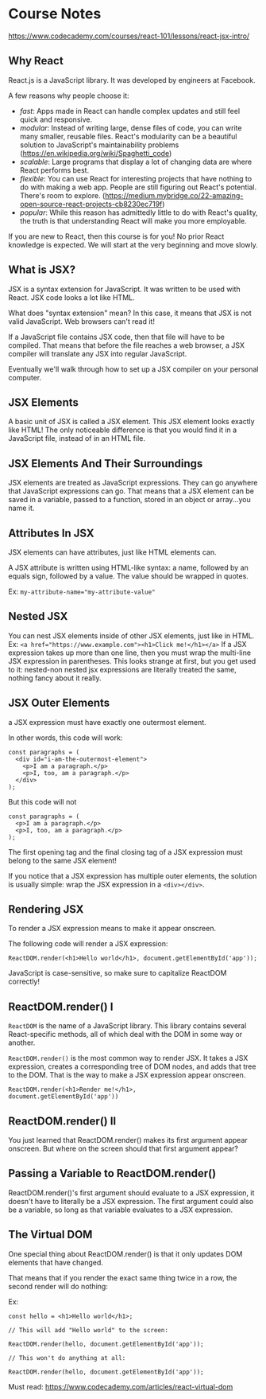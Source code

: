 # Course Notes
https://www.codecademy.com/courses/react-101/lessons/react-jsx-intro/

## Why React
React.js is a JavaScript library. It was developed by engineers at Facebook.

A few reasons why people choose it:
 - *fast*: Apps made in React can handle complex updates and still feel quick and responsive.
 - *modular*: Instead of writing large, dense files of code, you can write many smaller, reusable files. React's modularity can be a beautiful solution to JavaScript's maintainability problems (https://en.wikipedia.org/wiki/Spaghetti_code)
 - *scalable*: Large programs that display a lot of changing data are where React performs best.
 -  *flexible*: You can use React for interesting projects that have nothing to do with making a web app. People are still figuring out React's potential. There's room to explore. (https://medium.mybridge.co/22-amazing-open-source-react-projects-cb8230ec719f)
 - *popular*: While this reason has admittedly little to do with React's quality, the truth is that understanding React will make you more employable.

If you are new to React, then this course is for you! No prior React knowledge is expected. We will start at the very beginning and move slowly.

## What is JSX?
JSX is a syntax extension for JavaScript. It was written to be used with React. JSX code looks a lot like HTML.

What does "syntax extension" mean? In this case, it means that JSX is not valid JavaScript. Web browsers can't read it!

If a JavaScript file contains JSX code, then that file will have to be compiled. That means that before the file reaches a web browser, a JSX compiler will translate any JSX into regular JavaScript.

Eventually we'll walk through how to set up a JSX compiler on your personal computer.

## JSX Elements
A basic unit of JSX is called a JSX element.
This JSX element looks exactly like HTML! The only noticeable difference is that you would find it in a JavaScript file, instead of in an HTML file.

## JSX Elements And Their Surroundings
JSX elements are treated as JavaScript expressions. They can go anywhere that JavaScript expressions can go. That means that a JSX element can be saved in a variable, passed to a function, stored in an object or array...you name it.

## Attributes In JSX
JSX elements can have attributes, just like HTML elements can.

A JSX attribute is written using HTML-like syntax: a name, followed by an equals sign, followed by a value. The value should be wrapped in quotes.

Ex: `my-attribute-name="my-attribute-value"`

## Nested JSX
You can nest JSX elements inside of other JSX elements, just like in HTML.
Ex: `<a href="https://www.example.com"><h1>Click me!</h1></a>`
If a JSX expression takes up more than one line, then you must wrap the multi-line JSX expression in parentheses. This looks strange at first, but you get used to it:
nested-non nested jsx expressions are literally treated the same, nothing fancy about it really.

## JSX Outer Elements
a JSX expression must have exactly one outermost element.

In other words, this code will work:

```
const paragraphs = (
  <div id="i-am-the-outermost-element">
    <p>I am a paragraph.</p>
    <p>I, too, am a paragraph.</p>
  </div>
);
```
But this code will not
```
const paragraphs = (
  <p>I am a paragraph.</p> 
  <p>I, too, am a paragraph.</p>
);
```

The first opening tag and the final closing tag of a JSX expression must belong to the same JSX element!

If you notice that a JSX expression has multiple outer elements, the solution is usually simple: wrap the JSX expression in a `<div></div>`.

## Rendering JSX
To render a JSX expression means to make it appear onscreen.

The following code will render a JSX expression:
```
ReactDOM.render(<h1>Hello world</h1>, document.getElementById('app'));
```

JavaScript is case-sensitive, so make sure to capitalize ReactDOM correctly!

## ReactDOM.render() I
`ReactDOM` is the name of a JavaScript library. This library contains several React-specific methods, all of which deal with the DOM in some way or another.

`ReactDOM.render()` is the most common way to render JSX. It takes a JSX expression, creates a corresponding tree of DOM nodes, and adds that tree to the DOM. That is the way to make a JSX expression appear onscreen.

```
ReactDOM.render(<h1>Render me!</h1>,
document.getElementById('app'))
```

## ReactDOM.render() II
You just learned that ReactDOM.render() makes its first argument appear onscreen. But where on the screen should that first argument appear?

## Passing a Variable to ReactDOM.render()
ReactDOM.render()'s first argument should evaluate to a JSX expression, it doesn't have to literally be a JSX expression.
The first argument could also be a variable, so long as that variable evaluates to a JSX expression.

## The Virtual DOM
One special thing about ReactDOM.render() is that it only updates DOM elements that have changed.

That means that if you render the exact same thing twice in a row, the second render will do nothing:

Ex:
```
const hello = <h1>Hello world</h1>;

// This will add "Hello world" to the screen:

ReactDOM.render(hello, document.getElementById('app'));

// This won't do anything at all:

ReactDOM.render(hello, document.getElementById('app'));
```

Must read: https://www.codecademy.com/articles/react-virtual-dom


